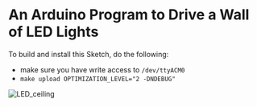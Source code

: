 # An Arduino Program to Drive a Wall of LED Lights

To build and install this Sketch, do the following:

* make sure you have write access to `/dev/ttyACM0`
* `make upload OPTIMIZATION_LEVEL="2 -DNDEBUG"`



![LED_ceiling](LED_ceiling.gif)
